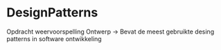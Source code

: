 # DesignPatterns
Opdracht weervoorspelling Ontwerp → Bevat de meest gebruikte desing patterns in software ontwikkeling
